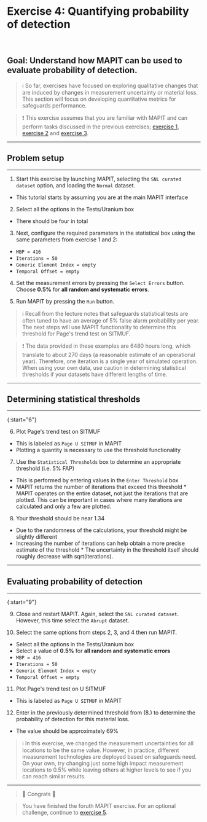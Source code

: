 # Exercise 4: Quantifying probability of detection

<br>

## Goal: Understand how MAPIT can be used to evaluate probability of detection.

> :information_source: So far, exercises have focused on exploring qualitative changes that are induced by changes in measurement uncertainty or material loss. This section will focus on developing quantitative metrics for safeguards performance.

> :exclamation: This exercise assumes that you are familiar with MAPIT and can perform tasks discussed in the previous exercises; [exercise 1](exercise1.md), [exercise 2](exercise2.md) and [exercise 3](exercise3.md).

---
## Problem setup
---





1. Start this exercise by launching MAPIT, selecting the `SNL curated dataset` option, and loading the `Normal` dataset.
  * This tutorial starts by assuming you are at the main MAPIT interface


2. Select all the options in the Tests/Uranium box
  * There should be four in total


3. Next, configure the required parameters in the statistical box using the same parameters from exercise 1 and 2:
  * `MBP = 416`
  * `Iterations = 50`
  * `Generic Element Index = empty`
  * `Temporal Offset = empty`


4. Set the measurement errors by pressing the `Select Errors` button. Choose **0.5%** for **all random and systematic errors**.  

5. Run MAPIT by pressing the `Run` button.

> :information_source: Recall from the lecture notes that safeguards statistical tests are often tuned to have an average of 5% false alarm probability per year. The next steps will use MAPIT functionality to determine this threshold for Page's trend test on SITMUF.

> :exclamation: The data provided in these examples are 6480 hours long, which translate to about 270 days (a reasonable estimate of an operational year). Therefore, one iteration is a single year of simulated operation. When using your own data, use caution in determining statistical thresholds if your datasets have different lengths of time.

---
## Determining statistical thresholds
---

{:start="6"}

6. Plot Page's trend test on SITMUF
  * This is labeled as `Page U SITMUF` in MAPIT
  * Plotting a quantity is necessary to use the threshold functionality


7. Use the `Statistical Thresholds` box to determine an appropriate threshold (i.e. 5% FAP)
  * This is performed by entering values in the `Enter Threshold` box
  * MAPIT returns the number of iterations that exceed this threshold
        * MAPIT operates on the entire dataset, not just the iterations that are plotted. This can be important in cases where many iterations are calculated and only a few are plotted.


8. Your threshold should be near 1.34
  * Due to the randomness of the calculations, your threshold might be slightly different
  * Increasing the number of iterations can help obtain a more precise estimate of the threshold
        * The uncertainty in the threshold itself should roughly decrease with sqrt(iterations).


---
## Evaluating probability of detection
---

{:start="9"}

9. Close and restart MAPIT. Again, select the `SNL curated dataset`. However, this time select the `Abrupt` dataset.


10. Select the same options from steps 2, 3, and 4 then run MAPIT.
  * Select all the options in the Tests/Uranium box
  * Select a value of **0.5%** for **all random and systematic errors**
  * `MBP = 416`
  * `Iterations = 50`
  * `Generic Element Index = empty`
  * `Temporal Offset = empty`


11. Plot Page's trend test on U SITMUF
  * This is labeled as `Page U SITMUF` in MAPIT


12. Enter in the previously determined threshold from (8.) to determine the probability of detection for this material loss.
  * The value should be approximately 69%

> :information_source: In this exercise, we changed the measurement uncertainties for all locations to be the same value. However, in practice, different measurement technologies are deployed based on safeguards need. On your own, try changing just some high impact measurement locations to 0.5% while leaving others at higher levels to see if you can reach similar results.

---

> :tada: Congrats :tada:

> You have finished the foruth MAPIT exercise. For an optional challenge, continue to [exercise 5](exercise5.md).
